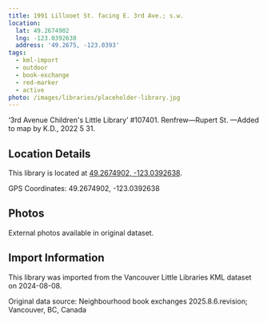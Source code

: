 ```yaml
---
title: 1991 Lillooet St. facing E. 3rd Ave.; s.w.
location:
  lat: 49.2674902
  lng: -123.0392638
  address: '49.2675, -123.0393'
tags:
  - kml-import
  - outdoor
  - book-exchange
  - red-marker
  - active
photo: /images/libraries/placeholder-library.jpg
---
```

‘3rd Avenue Children's Little Library’ #107401.
Renfrew—Rupert St.
—Added to map by K.D., 2022 5 31.  

## Location Details

This library is located at [49.2674902, -123.0392638](https://www.google.com/maps?q=49.2674902,-123.0392638).

GPS Coordinates: 49.2674902, -123.0392638

## Photos

External photos available in original dataset.

## Import Information

This library was imported from the Vancouver Little Libraries KML dataset on 2024-08-08.

Original data source: Neighbourhood book exchanges 2025.8.6.revision; Vancouver, BC, Canada
